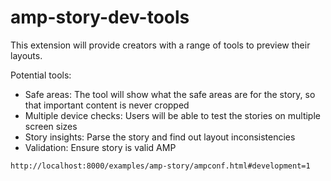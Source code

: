 # amp-story-dev-tools

This extension will provide creators with a range of tools to preview their layouts.

Potential tools:

-   Safe areas: The tool will show what the safe areas are for the story, so that important content is never cropped
-   Multiple device checks: Users will be able to test the stories on multiple screen sizes
-   Story insights: Parse the story and find out layout inconsistencies
-   Validation: Ensure story is valid AMP

`http://localhost:8000/examples/amp-story/ampconf.html#development=1`
